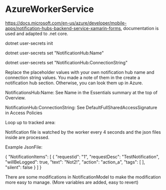 # AzureWorkerService


https://docs.microsoft.com/en-us/azure/developer/mobile-apps/notification-hubs-backend-service-xamarin-forms, documentation is used and adapted to .net core.


dotnet user-secrets init

dotnet user-secrets set "NotificationHub:Name" <value>

dotnet user-secrets set "NotificationHub:ConnectionString" <value>
  
Replace the placeholder values with your own notification hub name and connection string values. You made a note of them in the create a notification hub section. Otherwise, you can look them up in Azure.

NotificationsHub:Name:
See Name in the Essentials summary at the top of Overview.

NotificationHub:ConnectionString:
See DefaultFullSharedAccessSignature in Access Policies
  
  
Loop up to tracked area:
  
Notification file is watched by the worker every 4 seconds and the json files inside are processed.

Example JsonFile:

{
"NotificationItems": [
  {
    "requestid": "1",
    "requestDesc": "TestNotification",
    "willBeLogged": true,
    "text": "Not2!",
    "action": "action_a",
    "tags": [
    ],
    "silent": false
  }
]
}
  
  
 There are some modifications in NotificationModel to make the modification more easy to manage. (More variables are added, easy to revert)

  




